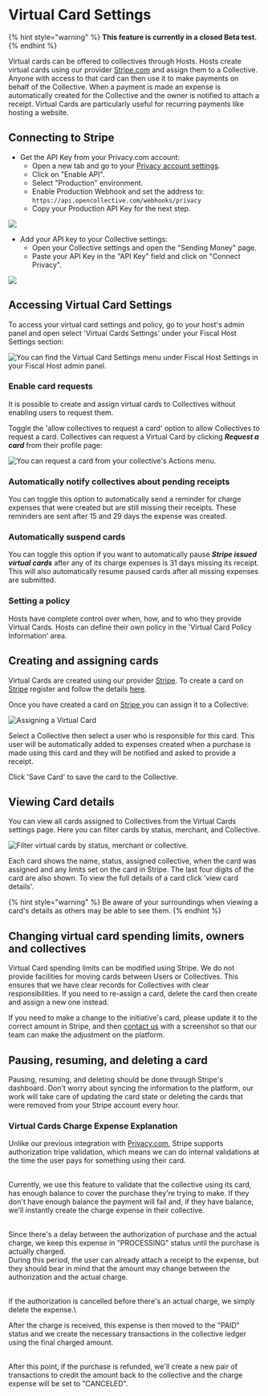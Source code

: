 # Virtual Card Settings

{% hint style="warning" %}
**This feature is currently in a closed Beta test.**
{% endhint %}

Virtual cards can be offered to collectives through Hosts. Hosts create virtual cards using our provider [Stripe.com](https://www.stripe.com) and assign them to a Collective. Anyone with access to that card can then use it to make payments on behalf of the Collective. When a payment is made an expense is automatically created for the Collective and the owner is notified to attach a receipt. Virtual Cards are particularly useful for recurring payments like hosting a website.

## Connecting to Stripe

* Get the API Key from your Privacy.com account:
  * Open a new tab and go to your [Privacy account settings](https://privacy.com/account).
  * Click on "Enable API".
  * Select "Production" environment.
  * Enable Production Webhook and set the address to: `https://api.opencollective.com/webhooks/privacy`
  * Copy your Production API Key for the next step.

![](../../.gitbook/assets/screenshot-from-2021-08-03-15-56-54.png)

* Add your API key to your Collective settings:
  * Open your Collective settings and open the "Sending Money" page.
  * Paste your API Key in the "API Key" field and click on "Connect Privacy".

![](../../.gitbook/assets/screenshot-from-2021-08-03-16-04-49.png)

## Accessing Virtual Card Settings

To access your virtual card settings and policy, go to your host's admin panel and open select 'Virtual Cards Settings' under your Fiscal Host Settings section:

![You can find the Virtual Card Settings menu under Fiscal Host Settings in your Fiscal Host admin panel.](<../../.gitbook/assets/image (50) (1).png>)

### Enable card requests

It is possible to create and assign virtual cards to Collectives without enabling users to request them.&#x20;

Toggle the 'allow collectives to request a card' option to allow Collectives to request a card. Collectives can request a Virtual Card by clicking _**Request a card**_ from their profile page:

![You can request a card from your collective's Actions menu.](<../../.gitbook/assets/image (52) (1).png>)

### Automatically notify collectives about pending receipts

You can toggle this option to automatically send a reminder for charge expenses that were created but are still missing their receipts. These reminders are sent after 15 and 29 days the expense was created.

### Automatically suspend cards

You can toggle this option if you want to automatically pause _**Stripe issued virtual cards**_ after any of its charge expenses is 31 days missing its receipt. This will also automatically resume paused cards after all missing expenses are submitted.

### Setting a policy

Hosts have complete control over when, how, and to who they provide Virtual Cards. Hosts can define their own policy in the 'Virtual Card Policy Information' area.

## Creating and assigning cards

Virtual Cards are created using our provider [Stripe](https://www.stripe.com). To create a card on [Stripe](https://www.stripe.com) register and follow the details [here](https://stripe.com/en-gb-fr/issuing).

Once you have created a card on [Stripe ](https://stripe.com/en-gb-fr)you can assign it to a Collective:

![Assigning a Virtual Card](../../.gitbook/assets/screenshot-2021-05-12-at-12.54.06.png)

Select a Collective then select a user who is responsible for this card. This user will be automatically added to expenses created when a purchase is made using this card and they will be notified and asked to provide a receipt.

Click 'Save Card' to save the card to the Collective.

## Viewing Card details

You can view all cards assigned to Collectives from the Virtual Cards settings page. Here you can filter cards by status, merchant, and Collective.

![Filter virtual cards by status, merchant or collective.](../../.gitbook/assets/screenshot-2021-05-12-at-16.11.02.png)

Each card shows the name, status, assigned collective, when the card was assigned and any limits set on the card in Stripe. The last four digits of the card are also shown. To view the full details of a card click 'view card details'.

{% hint style="warning" %}
Be aware of your surroundings when viewing a card's details as others may be able to see them.
{% endhint %}

## Changing virtual card spending limits, owners and collectives

Virtual Card spending limits can be modified using Stripe. We do not provide facilities for moving cards between Users or Collectives. This ensures that we have clear records for Collectives with clear responsibilities. If you need to re-assign a card, delete the card then create and assign a new one instead.

If you need to make a change to the initiative's card, please update it to the correct amount in Stripe, and then [contact us](https://opencollective.com/contact) with a screenshot so that our team can make the adjustment on the platform.

## Pausing, resuming, and deleting a card

Pausing, resuming, and deleting should be done through Stripe's dashboard. Don't worry about syncing the information to the platform, our work will take care of updating the card state or deleting the cards that were removed from your Stripe account every hour.

### Virtual Cards Charge Expense Explanation

Unlike our previous integration with [Privacy.com](http://privacy.com/), Stripe supports authorization tripe validation, which means we can do internal validations at the time the user pays for something using their card.

\
Currently, we use this feature to validate that the collective using its card, has enough balance to cover the purchase they're trying to make. If they don't have enough balance the payment will fail and, if they have balance, we'll instantly create the charge expense in their collective.

\
Since there's a delay between the authorization of purchase and the actual charge, we keep this expense in "PROCESSING" status until the purchase is actually charged.\
During this period, the user can already attach a receipt to the expense, but they should bear in mind that the amount may change between the authorization and the actual charge.

\
If the authorization is cancelled before there's an actual charge, we simply delete the expense.\


After the charge is received, this expense is then moved to the "PAID" status and we create the necessary transactions in the collective ledger using the final charged amount.

\
After this point, if the purchase is refunded, we'll create a new pair of transactions to credit the amount back to the collective and the charge expense will be set to "CANCELED".&#x20;
